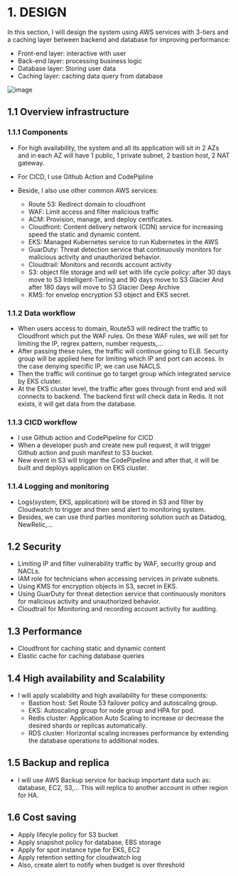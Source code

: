 # 1. DESIGN
In this section, I will design the system using AWS services with 3-tiers and a caching layer between backend and database for improving performance:
- Front-end layer: interactive with user
- Back-end layer: processing business logic
- Database layer: Storing user data 
- Caching layer: caching data query from database

![image](https://user-images.githubusercontent.com/28616641/260221508-5fca2a9b-9f58-4313-afe3-83b6516812d0.png)

## 1.1 Overview infrastructure
### 1.1.1 Components
- For high availability, the system and all its application will sit in 2 AZs and in each AZ will have 1 public, 1 private subnet, 2 bastion host, 2 NAT gateway.

- For CICD, I use Github Action and CodePipline

- Beside, I also use other common AWS services:
  + Route 53: Redirect domain to cloudfront
  + WAF: Limit access and filter malicious traffic
  + ACM: Provision, manage, and deploy certificates.
  + Cloudfront: Content delivery network (CDN) service for increasing speed the static and dynamic content.
  + EKS: Managed Kubernetes service to run Kubernetes in the AWS
  + GuarDuty:  Threat detection service that continuously monitors for malicious activity and unauthorized behavior.
  + Cloudtrail: Monitors and records account activity 
  + S3: object file storage and will set with life cycle policy: after 30 days move to S3 Intelligent-Tiering and 90 days move to S3 Glacier 
        And after 180 days will move to S3 Glacier Deep Archive
  + KMS: for envelop encryption S3 object and EKS secret.

### 1.1.2 Data workflow
- When users access to domain, Route53 will redirect the traffic to Cloudfront which put the WAF rules.
On these WAF rules, we will set for limiting the IP, regrex pattern, number requests,...
- After passing these rules, the traffic will continue going to ELB. Security group will be applied here for limiting which IP and port can access.
In the case denying specific IP, we can use NACLS.
- Then the traffic will continue go to target group which integrated service by EKS cluster.
- At the EKS cluster level, the traffic after goes through front end and will connects to backend.
  The backend first will check data in Redis. It not exists, it will get data from the database. 

### 1.1.3 CICD workflow
- I use Github action and CodePipeline for CICD
- When a developer push and create new pull request, it will trigger Github action and push manifest to S3 bucket.
- New event in S3 will trigger the CodePipeline and after that, it will be built and deploys application on EKS cluster.

### 1.1.4 Logging and monitoring
- Logs(system, EKS, application) will be stored in S3 and filter by Cloudwatch to trigger and then send alert to monitoring system.
- Besides, we can use third parties monitoring solution such as Datadog, NewRelic,...


## 1.2 Security
- Limiting IP and filter vulnerability traffic by WAF, security group and NACLs.
- IAM role for technicians when accessing services in private subnets.
- Using KMS for encryption objects in S3, secret in EKS.
- Using GuarDuty for threat detection service that continuously monitors for malicious activity and unauthorized behavior.
- Cloudtrail for Monitoring and recording account activity for auditing.

## 1.3 Performance
- Cloudfront for caching static and dynamic content
- Elastic cache for caching database queries

## 1.4 High availability and Scalability 
- I will apply scalability and high availability for these components:
  + Bastion host: Set Route 53 failover policy and autoscaling group.
  + EKS: Autoscaling group for node group and HPA for pod.
  + Redis cluster: Application Auto Scaling to increase or decrease the desired shards or replicas automatically.
  + RDS cluster: Horizontal scaling increases performance by extending the database operations to additional nodes.

## 1.5 Backup and replica
- I will use AWS Backup service for backup important data such as: database, EC2, S3,...
This will replica to another account in other region for HA.

## 1.6 Cost saving
- Apply lifecyle policy for S3 bucket
- Apply snapshot policy for database, EBS storage
- Apply for spot instance type for EKS, EC2
- Apply retention setting for cloudwatch log
- Also, create alert to notify when budget is over threshold

